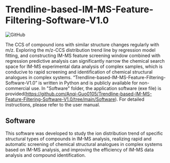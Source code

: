 # Trendline-based-IM-MS-Feature-Filtering-Software-V1.0

![GitHub](https://img.shields.io/badge/license-Apache--2.0%20License-orange)

The CCS of compound ions with similar structure changes regularly with m/z. Exploring the m/z-CCS distribution trend line by regression model fitting, and constructing IM-MS feature screening window combined with regression predictive analysis can significantly narrow the chemical search space for IM-MS experimental data analysis of complex samples, which is conducive to rapid screening and identification of chemical structural analogues in complex systems. “Trendline-based-IM-MS-Feature-Filtering-Software-V1.0” is written in Python and is publicly available for non-commercial use. In "Software" folder, the application software (exe file) is provided(https://github.com/Anqi-Guo0105/Trendline-based-IM-MS-Feature-Filtering-Software-V1.0/tree/main/Software). For detailed instructions, please refer to the user manual.

## Software

This software was developed to study the ion distribution trend of specific structural types of compounds in IM-MS analysis, realizing rapid and automatic screening of chemical structural analogues in complex systems based on IM-MS analysis, and improving the efficiency of IM-MS data analysis and compound identification.
